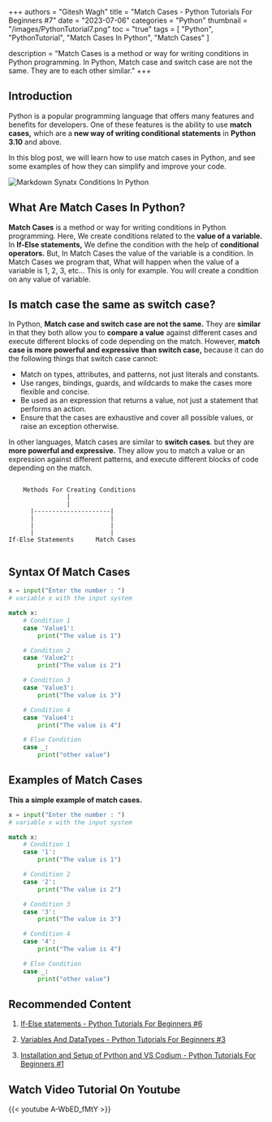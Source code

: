 +++
authors = "Gitesh Wagh"
title = "Match Cases - Python Tutorials For Beginners #7"
date = "2023-07-06"
categories = "Python"
thumbnail = "/images/PythonTutorial7.png"
toc = "true"
tags = [
    "Python",
    "PythonTutorial",
    "Match Cases In Python",
    "Match Cases"
]

description = "Match Cases is a method or way for writing conditions in Python programming. In Python, Match case and switch case are not the same. They are to each other similar."
+++

## Introduction
Python is a popular programming language that offers many features and benefits for developers. One of these features is the ability to use **match cases,** which are a **new way of writing conditional statements** in **Python 3.10** and above.

In this blog post, we will learn how to use match cases in Python, and see some examples of how they can simplify and improve your code.

<img title="Conditions In Python" alt="Markdown Synatx Conditions In Python" src="/images/PYTHON CONDITION.png">


## What Are Match Cases In Python?  
**Match Cases** is a method or way for writing conditions in Python programming. Here, We create conditions related to the **value of a variable.** In **If-Else statements,** We define the condition with the help of **conditional operators.** But, In Match Cases the value of the variable is a condition. In Match Cases we program that, What will happen when the value of a variable is 1, 2, 3, etc... This is only for example. You will create a condition on any value of variable.
  
## Is match case the same as switch case?  

In Python, **Match case and switch case are not the same.** They are **similar** in that they both allow you to **compare a value** against different cases and execute different blocks of code depending on the match. However, **match case is more powerful and expressive than switch case,** because it can do the following things that switch case cannot:

* Match on types, attributes, and patterns, not just literals and constants.
* Use ranges, bindings, guards, and wildcards to make the cases more flexible and concise.
* Be used as an expression that returns a value, not just a statement that performs an action.
* Ensure that the cases are exhaustive and cover all possible values, or raise an exception otherwise.

In other languages, Match cases are similar to **switch cases**. but they are **more powerful and expressive.** They allow you to match a value or an expression against different patterns, and execute different blocks of code depending on the match. 


```

    Methods For Creating Conditions
                |
                |
      |---------------------|
      |                     |
      |                     |
      |                     |
If-Else Statements      Match Cases
                    
```

  
## Syntax Of Match Cases

```python
x = input("Enter the number : ")
# variable x with the input system

match x:
    # Condition 1
    case 'Value1':
        print("The value is 1")

    # Condition 2
    case 'Value2':
        print("The value is 2")

    # Condition 3
    case 'Value3':
        print("The value is 3")

    # Condition 4
    case 'Value4':
        print("The value is 4")

    # Else Condition
    case _:
        print("other value")
```
  

## Examples of Match Cases
**This a simple example of match cases.**

```python
x = input("Enter the number : ")
# variable x with the input system

match x:
    # Condition 1
    case '1':
        print("The value is 1")

    # Condition 2
    case '2':
        print("The value is 2")

    # Condition 3
    case '3':
        print("The value is 3")

    # Condition 4
    case '4':
        print("The value is 4")

    # Else Condition
    case _:
        print("other value")
```

## Recommended Content 
1. [If-Else statements - Python Tutorials For Beginners #6](https://giteshwagh.com/post/if-else-statements-in-python-tutorial-6/)  

2. [Variables And DataTypes - Python Tutorials For Beginners #3](https://giteshwagh.com/post/variables-and-datatypes-python-tutorial-3/)     

3. [Installation and Setup of Python and VS Codium - Python Tutorials For Beginners #1](https://giteshwagh.com/post/setup-of-python-tutorial-1/)     



## Watch Video Tutorial On Youtube
{{< youtube A-WbED_fMtY >}}

